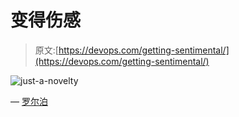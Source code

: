 # 变得伤感

> 原文:[https://devops.com/getting-sentimental/](https://devops.com/getting-sentimental/)

![just-a-novelty](../Images/acfc4a1f0249971599fc1974018947c5.png)

— [罗尔泊](https://devops.com/author/breselman/)